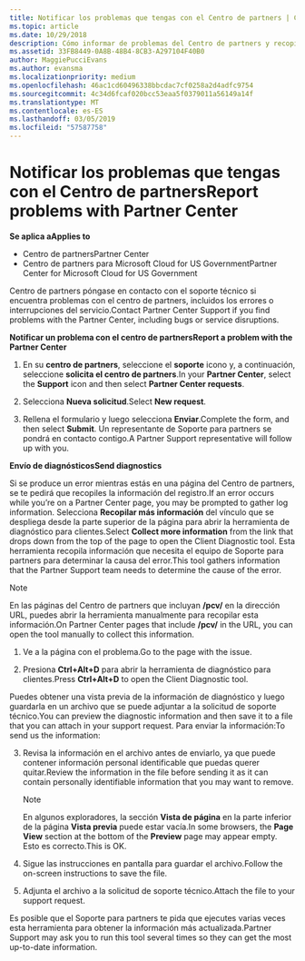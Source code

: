 ```yaml
---
title: Notificar los problemas que tengas con el Centro de partners | Centro de partners
ms.topic: article
ms.date: 10/29/2018
description: Cómo informar de problemas del Centro de partners y recopilar información de diagnóstico para nuestro equipo de soporte técnico.
ms.assetid: 33FB8449-0A8B-48B4-8CB3-A297104F40B0
author: MaggiePucciEvans
ms.author: evansma
ms.localizationpriority: medium
ms.openlocfilehash: 46ac1cd60496338bbcdac7cf0258a2d4adfc9754
ms.sourcegitcommit: 4c34d6fcaf020bcc53eaa5f0379011a56149a14f
ms.translationtype: MT
ms.contentlocale: es-ES
ms.lasthandoff: 03/05/2019
ms.locfileid: "57587758"
---
```

# <a name="report-problems-with-partner-center"></a><span data-ttu-id="53f43-103">Notificar los problemas que tengas con el Centro de partners</span><span class="sxs-lookup"><span data-stu-id="53f43-103">Report problems with Partner Center</span></span>

<span data-ttu-id="53f43-104">**Se aplica a**</span><span class="sxs-lookup"><span data-stu-id="53f43-104">**Applies to**</span></span>

-  <span data-ttu-id="53f43-105">Centro de partners</span><span class="sxs-lookup"><span data-stu-id="53f43-105">Partner Center</span></span>
-  <span data-ttu-id="53f43-106">Centro de partners para Microsoft Cloud for US Government</span><span class="sxs-lookup"><span data-stu-id="53f43-106">Partner Center for Microsoft Cloud for US Government</span></span>


<span data-ttu-id="53f43-107">Centro de partners póngase en contacto con el soporte técnico si encuentra problemas con el centro de partners, incluidos los errores o interrupciones del servicio.</span><span class="sxs-lookup"><span data-stu-id="53f43-107">Contact Partner Center Support if you find problems with the Partner Center, including bugs or service disruptions.</span></span>

<span data-ttu-id="53f43-108">**Notificar un problema con el centro de partners**</span><span class="sxs-lookup"><span data-stu-id="53f43-108">**Report a problem with the Partner Center**</span></span>

1.  <span data-ttu-id="53f43-109">En su **centro de partners**, seleccione el **soporte** icono y, a continuación, seleccione **solicita el centro de partners**.</span><span class="sxs-lookup"><span data-stu-id="53f43-109">In your **Partner Center**, select the **Support** icon and then select **Partner Center requests**.</span></span>

2.  <span data-ttu-id="53f43-110">Selecciona **Nueva solicitud**.</span><span class="sxs-lookup"><span data-stu-id="53f43-110">Select **New request**.</span></span>

3.  <span data-ttu-id="53f43-111">Rellena el formulario y luego selecciona **Enviar**.</span><span class="sxs-lookup"><span data-stu-id="53f43-111">Complete the form, and then select **Submit**.</span></span> <span data-ttu-id="53f43-112">Un representante de Soporte para partners se pondrá en contacto contigo.</span><span class="sxs-lookup"><span data-stu-id="53f43-112">A Partner Support representative will follow up with you.</span></span>

<span data-ttu-id="53f43-113">**Envío de diagnósticos**</span><span class="sxs-lookup"><span data-stu-id="53f43-113">**Send diagnostics**</span></span>

<span data-ttu-id="53f43-114">Si se produce un error mientras estás en una página del Centro de partners, se te pedirá que recopiles la información del registro.</span><span class="sxs-lookup"><span data-stu-id="53f43-114">If an error occurs while you’re on a Partner Center page, you may be prompted to gather log information.</span></span> <span data-ttu-id="53f43-115">Selecciona **Recopilar más información** del vínculo que se despliega desde la parte superior de la página para abrir la herramienta de diagnóstico para clientes.</span><span class="sxs-lookup"><span data-stu-id="53f43-115">Select **Collect more information** from the link that drops down from the top of the page to open the Client Diagnostic tool.</span></span> <span data-ttu-id="53f43-116">Esta herramienta recopila información que necesita el equipo de Soporte para partners para determinar la causa del error.</span><span class="sxs-lookup"><span data-stu-id="53f43-116">This tool gathers information that the Partner Support team needs to determine the cause of the error.</span></span> 

>[!NOTE]
><span data-ttu-id="53f43-117">En las páginas del Centro de partners que incluyan **/pcv/** en la dirección URL, puedes abrir la herramienta manualmente para recopilar esta información.</span><span class="sxs-lookup"><span data-stu-id="53f43-117">On Partner Center pages that include **/pcv/** in the URL, you can open the tool manually to collect this information.</span></span>

1.  <span data-ttu-id="53f43-118">Ve a la página con el problema.</span><span class="sxs-lookup"><span data-stu-id="53f43-118">Go to the page with the issue.</span></span>

2.  <span data-ttu-id="53f43-119">Presiona **Ctrl+Alt+D** para abrir la herramienta de diagnóstico para clientes.</span><span class="sxs-lookup"><span data-stu-id="53f43-119">Press **Ctrl+Alt+D** to open the Client Diagnostic tool.</span></span>

<span data-ttu-id="53f43-120">Puedes obtener una vista previa de la información de diagnóstico y luego guardarla en un archivo que se puede adjuntar a la solicitud de soporte técnico.</span><span class="sxs-lookup"><span data-stu-id="53f43-120">You can preview the diagnostic information and then save it to a file that you can attach in your support request.</span></span> <span data-ttu-id="53f43-121">Para enviar la información:</span><span class="sxs-lookup"><span data-stu-id="53f43-121">To send us the information:</span></span>

3.  <span data-ttu-id="53f43-122">Revisa la información en el archivo antes de enviarlo, ya que puede contener información personal identificable que puedas querer quitar.</span><span class="sxs-lookup"><span data-stu-id="53f43-122">Review the information in the file before sending it as it can contain personally identifiable information that you may want to remove.</span></span> 

    >[!NOTE]
    ><span data-ttu-id="53f43-123">En algunos exploradores, la sección **Vista de página** en la parte inferior de la página **Vista previa** puede estar vacía.</span><span class="sxs-lookup"><span data-stu-id="53f43-123">In some browsers, the **Page View** section at the bottom of the **Preview** page may appear empty.</span></span> <span data-ttu-id="53f43-124">Esto es correcto.</span><span class="sxs-lookup"><span data-stu-id="53f43-124">This is OK.</span></span>

4.  <span data-ttu-id="53f43-125">Sigue las instrucciones en pantalla para guardar el archivo.</span><span class="sxs-lookup"><span data-stu-id="53f43-125">Follow the on-screen instructions to save the file.</span></span>

5.  <span data-ttu-id="53f43-126">Adjunta el archivo a la solicitud de soporte técnico.</span><span class="sxs-lookup"><span data-stu-id="53f43-126">Attach the file to your support request.</span></span>

<span data-ttu-id="53f43-127">Es posible que el Soporte para partners te pida que ejecutes varias veces esta herramienta para obtener la información más actualizada.</span><span class="sxs-lookup"><span data-stu-id="53f43-127">Partner Support may ask you to run this tool several times so they can get the most up-to-date information.</span></span>

